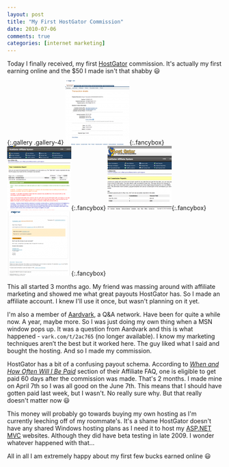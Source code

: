 ```yaml
---
layout: post
title: "My First HostGator Commission"
date: 2010-07-06
comments: true
categories: [internet marketing]
---
```


Today I finally received, my first [HostGator][hostgator] commission. It's actually my first earning online and the $50 I made isn't that shabby :smiley:

{:.gallery .gallery-4}
[![PayPal HostGator Transaction][img-paypal-thumb]][img-paypal]{:.fancybox}
[![HostGator Commissions][img-hg-comm-thumb]][img-hg-comm]{:.fancybox}
[![HostGator Commission Pay-outs][img-hg-thumb]][img-hg]{:.fancybox}
[![Email from PayPal][img-email-thumb]][img-email]{:.fancybox}

This all started 3 months ago. My friend was massing around with affiliate marketing and showed me what great payouts HostGator has. So I made an affiliate account. I knew I'll use it once, but wasn't planning on it yet.

I'm also a member of [Aardvark][], a Q&A network. Have been for quite a while now. A year, maybe more. So I was just doing my own thing when a MSN window pops up. It was a question from Aardvark and this is what happened - `vark.com/t/2ac765` (no longer available). I know my marketing techniques aren’t the best but it worked here. The guy liked what I said and bought the hosting. And so I made my commission.

HostGator has a bit of a confusing payout schema. According to *[When and How Often Will I Be Paid][hg-paid]* section of their Affiliate FAQ, one is eligible to get paid 60 days after the commission was made. That's 2 months. I made mine on April 7th so I was all good on the June 7th. This means that I should have gotten paid last week, but I wasn't. No really sure why. But that really doesn't matter now :smiley:

This money will probably go towards buying my own hosting as I'm currently leeching off of my roommate's. It's a shame HostGator doesn't have any shared Windows hosting plans as I need it to host my [ASP.NET MVC][aspnet-mvc] websites. Although they did have beta testing in late 2009. I wonder whatever happened with that...

All in all I am extremely happy about my first few bucks earned online :smiley:

[hostgator]: https://secure.hostgator.com/~affiliat/cgi-bin/affiliates/clickthru.cgi?id=gligoran
[img-paypal-thumb]: /images/thumbs/hg-commission-paypal.png
[img-paypal]: /images/hg-commission-paypal.png "PayPal HostGator Transaction"
[img-hg-comm-thumb]: /images/thumbs/hg-commissions.png
[img-hg-comm]: /images/hg-commissions.png "HostGator Commissions"
[img-hg-thumb]: /images/thumbs/hg-commission-payouts.png
[img-hg]: /images/hg-commission-payouts.png "HostGator Commission Payouts"
[img-email-thumb]: /images/thumbs/hg-commission-email.png
[img-email]: /images/hg-commission-email.png "Email from PayPal"
[aardvark]: https://vark.com/ "Aardvark"
[hg-paid]: https://support.hostgator.com/articles/affiliates/when-and-how-often-will-i-be-paid
[aspnet-mvc]: https://www.asp.net/mvc/ "ASP.NET MVC Framework"
